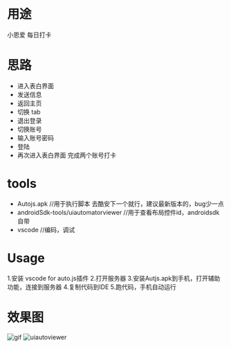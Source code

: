 # 用途
小恩爱 每日打卡
# 思路
- 进入表白界面
- 发送信息
- 返回主页
- 切换 tab
- 退出登录
- 切换账号
- 输入账号密码
- 登陆
- 再次进入表白界面
完成两个账号打卡
# tools
- Autojs.apk //用于执行脚本 去酷安下一个就行，建议最新版本的，bug少一点
- androidSdk-tools/uiautomatorviewer //用于查看布局控件id，androidsdk自带
- vscode //编码，调试 
# Usage
1.安装 vscode for auto.js插件
2.打开服务器
3.安装Autjs.apk到手机，打开辅助功能，连接到服务器
4.复制代码到IDE
5.跑代码，手机自动运行
# 效果图
![gif](https://cdn-std.dprcdn.net/files/acc_737120/s3oaJh)
![uiautoviewer](https://cdn-std.dprcdn.net/files/acc_737120/MIf7xl)
